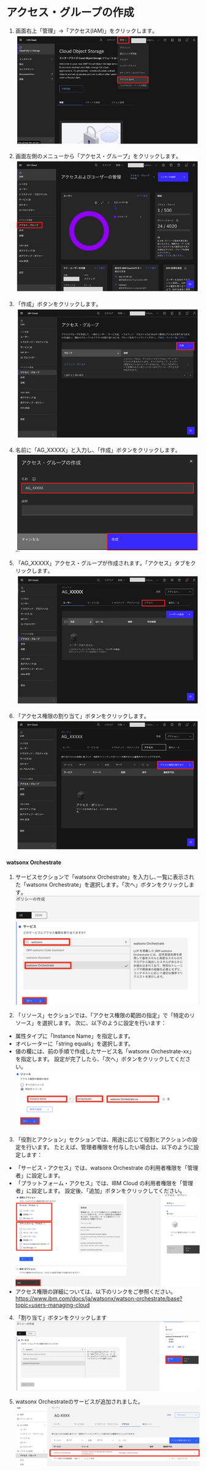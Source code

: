 # アクセス・グループの作成

1. 画面右上「管理」→「アクセス(IAM)」をクリックします｡
![](./images/ag1.png) 
1. 画面左側のメニューから「アクセス・グループ」をクリックします｡
![](./images/ag2.png)
1. 「作成」ボタンをクリックします｡
![](./images/ag3.png) 
1. 名前に「AG_XXXXX」と入力し､「作成」ボタンをクリックします｡
![](./images/ag4.png) 

1. 「AG_XXXXX」アクセス・グループが作成されます｡「アクセス」タブをクリックします｡
![](./images/ag5.png) 

1. 「アクセス権限の割り当て」ボタンをクリックします｡
![](./images/ag6.png) 
<!-- 
#### リソース・グループ
1. サービスセクションで「リソース・グループのみ」を選択します｡「次へ」ボタンをクリックします｡
![](./images/ag7.png) 

1. リソースセクションで「条件の追加」ボタンをクリックします｡属性タイプに「リソース・グループ」を選択します｡値に「RG_XXXXX」を入力します｡「次へ」ボタンをクリックします｡
![](./images/ag8.png) 

1. 「リソース・グループ・アクセス」セクションで「ビューアー」と「エディター」をチェックします｡ 「次へ」ボタンをクリックします｡
![](./images/ag9.png) 

1. 条件(オプション)セクションで､「レビュー」ボタンをクリックします｡
![](./images/ag10.png) 

1. 「追加」ボタンをクリックします｡画面右「アクセス・サマリー」に設定内容が追加されます｡「割り当て」ボタンはまだクリックしないでください｡続けて､watsonx Orchestrateのポリシーの追加を行います｡
![](./images/ag11.png)  -->


#### watsonx Orchestrate
1. サービスセクションで「watsonx Orchestrate」を入力し､一覧に表示された「watsonx Orchestrate」を選択します｡「次へ」ボタンをクリックします｡
![](./images/ag12.png) 

1. 「リソース」セクションでは、「アクセス権限の範囲の指定」で「特定のリソース」を選択します。
次に、以下のように設定を行います：
- 属性タイプに「Instance Name」を指定します。
- オペレーターに「string equals」を選択します。
- 値の欄には、前の手順で作成したサービス名「watsonx Orchestrate-xx」を指定します。
設定が完了したら、「次へ」ボタンをクリックしてください。
![](./images/ag13.png) 

3. 「役割とアクション」セクションでは、用途に応じて役割とアクションの設定を行います。
たとえば、管理者権限を付与したい場合は、以下のように設定します：
- 「サービス・アクセス」では、watsonx Orchestrate の利用者権限を「管理者」に設定します。
- 「プラットフォーム・アクセス」では、IBM Cloud の利用者権限を「管理者」に設定します。
設定後、「追加」ボタンをクリックしてください。
![](./images/ag14.png) 
- アクセス権限の詳細については、以下のリンクをご参照ください。
https://www.ibm.com/docs/ja/watsonx/watson-orchestrate/base?topic=users-managing-cloud


4. 「割り当て」ボタンをクリックします
![](./images/ag15.png) 

5. watsonx Orchestrateのサービスが追加されました。
![](./images/ag16.png) 